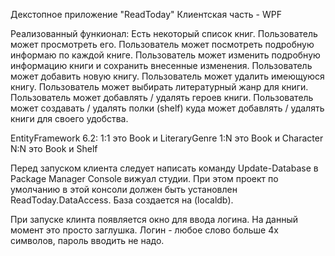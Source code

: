Декстопное приложение "ReadToday"
Клиентская часть - WPF

Реализованный функионал:
	Есть некоторый список книг.
	Пользователь может просмотреть его.
	Пользователь может посмотреть подробную информаю по каждой книге.
	Пользователь может изменить подробную информацию книги и сохранить внесенные изменения.
	Пользователь может добавить новую книгу.
	Пользователь может удалить имеющуюся книгу.
	Пользователь может выбирать литературный жанр для книги.
	Пользователь может добавлять / удалять героев книги.
	Пользователь может создавать / удалять полки (shelf) куда может добавлять / удалять книги для своего удобства.

EntityFramework 6.2:
1:1 это Book и LiteraryGenre
1:N это Book и Character
N:N это Book и Shelf

Перед запуском клиента следует написать команду Update-Database в Package Manager Console вижуал студии.
При этом проект по умолчанию в этой консоли должен быть установлен ReadToday.DataAccess.
База создается на (localdb)\.

При запуске клинта появляется окно для ввода логина. На данный момент это просто заглушка.
Логин - любое слово больше 4х символов, пароль вводить не надо.
